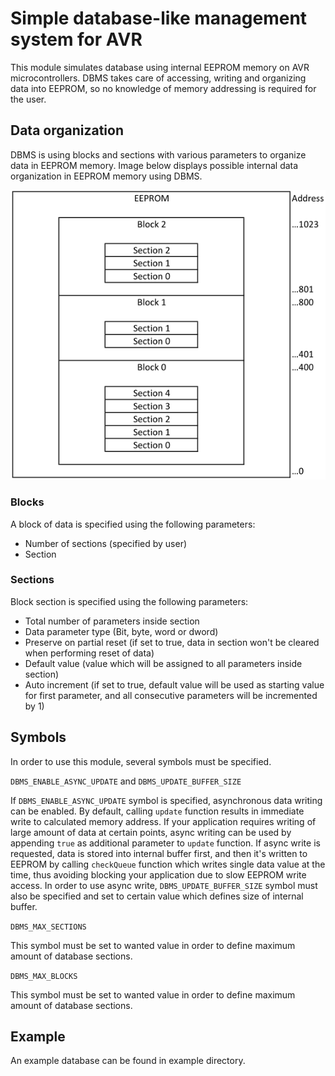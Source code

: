 # Simple database-like management system for AVR

This module simulates database using internal EEPROM memory on AVR microcontrollers. DBMS takes care of accessing, writing and organizing data into EEPROM, so no knowledge of memory addressing is required for the user.

## Data organization

DBMS is using blocks and sections with various parameters to organize data in EEPROM memory. Image
below displays possible internal data organization in EEPROM memory using DBMS.

![](https://github.com/paradajz/AVR-DB/blob/master/img/memory.png)

### Blocks

A block of data is specified using the following parameters:

- Number of sections (specified by user)
- Section

### Sections

Block section is specified using the following parameters:

- Total number of parameters inside section
- Data parameter type (Bit, byte, word or dword)
- Preserve on partial reset (if set to true, data in section won't be cleared when performing reset of data)
- Default value (value which will be assigned to all parameters inside section)
- Auto increment (if set to true, default value will be used as starting value for first parameter, and all consecutive parameters will be incremented by 1)

## Symbols

In order to use this module, several symbols must be specified.

`DBMS_ENABLE_ASYNC_UPDATE` and `DBMS_UPDATE_BUFFER_SIZE`

If `DBMS_ENABLE_ASYNC_UPDATE` symbol is specified, asynchronous data writing can be enabled. By default, calling `update` function results in immediate write to calculated memory address. If your application requires writing of large amount of data at certain points, async writing can be used by appending `true` as additional parameter to `update` function. If async write is requested, data is stored into internal buffer first, and then it's written to EEPROM by calling `checkQueue` function which writes single data value at the time, thus avoiding blocking your application due to slow EEPROM write access. In order to use async write, `DBMS_UPDATE_BUFFER_SIZE` symbol must also be specified and set to certain value which defines size of internal buffer.

`DBMS_MAX_SECTIONS`

This symbol must be set to wanted value in order to define maximum amount of database sections.

`DBMS_MAX_BLOCKS`

This symbol must be set to wanted value in order to define maximum amount of database sections.

## Example

An example database can be found in example directory.